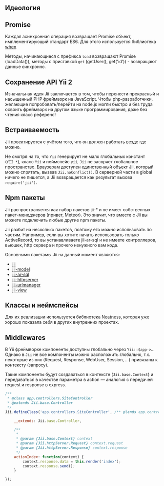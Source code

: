 Идеология
---------

## Promise
Каждая асинхронная операция возвращает Promise объект, имплементирующий стандарт ES6.
Для этого используется библиотека [when](https://github.com/cujojs/when).


Методы, начинающиеся с префикса `load` возвращают Promise (loadData()), методы с приставкой `get` (getUser(),
get('id')) - возвращают данные синхронно.

## Сохранение API Yii 2
Изначальная идея Jii заключается в том, чтобы перенести прекрасный и насыщенный PHP фреймворк на JavaScript.
Чтобы php-разработчики, желающие попробовать/перейти на node.js могли быстро и без труда освоить фреймворк на
другом языке программирования, даже без чтения класс референс!

## Встраиваемость
Jii проектируется с учётом того, что он должен работать везде где можно.

Не смотря на то, что `Yii` генерирует не мало глобальных констант (`YII_*`), класс `Yii` и неймспейс `yii`, `Jii` не засоряет
глобальное пространство. Браузерам доступен единственный объект Jii, который можно спрятать, вызвав
`Jii.noConflict()`. В серверной части в global ничего не пишется, а Jii возвращается как результат
вызова `require('jii')`.

## Npm пакеты
Jii распространяется как набор пакетов jii-* и не имеет собственных пакет-менеджеров (привет, Meteor). Это значит,
что вместе с Jii вы можете подключить любые другие npm пакеты.

Jii разбит на несколько пакетов, поэтому его можно использовать по частям. Например, если вы хотите начать
использовать только ActiveRecord, то вы устанавливаете jii-ar-sql и не имеете контроллеров, вьюшек, http сервера и
прочего ненужного вам кода.

Основными пакетамы Jii на данный момент являются:
- [jii](https://www.npmjs.com/package/jii)
- [jii-model](https://www.npmjs.com/package/jii-model)
- [jii-ar-sql](https://www.npmjs.com/package/jii-ar-sql)
- [jii-httpserver](https://www.npmjs.com/package/jii-httpserver)
- [jii-urlmanager](https://www.npmjs.com/package/jii-urlmanager)
- [jii-view](https://www.npmjs.com/package/jii-view)

## Классы и неймспейсы
Для их реализации используется библиотека [Neatness](http://github.com/affka/neatness), которая
уже хорошо показала себя в других внутренних проектах.

## Middlewares
В Yii фреймворке компоненты доступны глобально через `Yii::$app->…` Однако в `Jii` не все компоненты можно расположить
глобально, т.к. некоторые из них (Request, Response, WebUser, Session, …) привязаны к контексту (запросу).

Такие компоненты будут создаваться в контексте (`Jii.base.Context`) и передаваться в качестве параметра
в action &mdash; аналогия с передачей request и response в express.

```js
/**
 * @class app.controllers.SiteController
 * @extends Jii.base.Controller
 */
Jii.defineClass('app.controllers.SiteController', /** @lends app.controllers.SiteController.prototype */{

    __extends: Jii.base.Controller,

    /**
     *
     * @param {Jii.base.Context} context
     * @param {Jii.httpServer.Request} context.request
     * @param {Jii.httpServer.Response} context.response
     */
    actionIndex: function(context) {
        context.response.data = this.render('index');
        context.response.send();
    }

});
```
